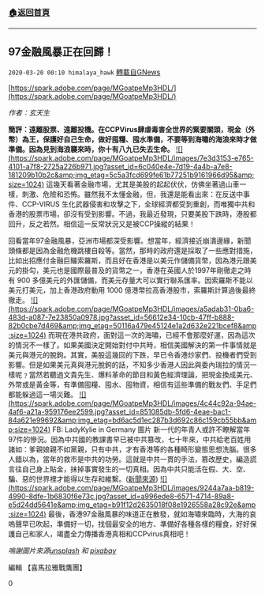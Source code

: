 ###  [:house:返回首頁](https://github.com/ourhimalayas/txt)
---

## 97金融風暴正在回歸！
`2020-03-20 00:10 himalaya_hawk` [轉載自GNews](https://gnews.org/zh-hant/145384/)

[https://spark.adobe.com/page/MGoatpeMp3HDL/](https://spark.adobe.com/page/MGoatpeMp3HDL/)

*作者：玄天生*

**簡評：遠離股票、遠離投機。在CCPVirus肆虐毒害全世界的緊要關頭，現金（外幣）為王，保護好自己生命，做好囤糧、囤水準備，不要等到海嘯的海浪來時才做準備。因為見到海浪襲來時，你十有八九已失去生命。**
[!\[\](https://spark.adobe.com/page/MGoatpeMp3HDL/images/7e3d3153-e765-4101-a7f8-2725a226b971.jpg?asset_id=6c040e4e-7d19-4a4b-a7e8-181209b10b2c&amp;img_etag=5c5a3fcd699fe61b77251b9161966d95&amp;size=1024)](https://spark.adobe.com/page/MGoatpeMp3HDL/images/7e3d3153-e765-4101-a7f8-2725a226b971.jpg?asset_id=6c040e4e-7d19-4a4b-a7e8-181209b10b2c&amp;img_etag=5c5a3fcd699fe61b77251b9161966d95&amp;size=1024)
這幾天看著金融市場，尤其是美股的起起伏伏，仿佛坐著過山車一樣，刺激、危險和恐怖。雖然我不太懂金融，但，我還是能看出來：在反送中事件、CCP-VIRUS 生化武器侵害和攻擊之下，全球經濟都受到重創，而唯獨中共和香港的股票市場，卻沒有受到影響。不過，我最近發現，只要美股下跌時，港股都回升，反之若然。相信這一反常狀況又是被CCP操縱的結果！

回看當年97金融風暴，亞洲市場都深受影響。想當年，經濟接近崩潰邊緣，新聞頭條都是因為金融危機跳樓自殺等。當然，那時的政府還是採取了一些應對措施，比如出招應付金融巨鱷索羅斯，而且好在香港是以美元作儲備貨幣，因為港元跟美元的掛勾，美元也是國際最普及的貨幣之一，香港在英國人於1997年剛徹走之時有 900 多億美元的外匯儲備，而美元存量大可以實行聯系匯率。因索羅斯不能以美元打美元，加上香港政府動用 1000 億港幣拉高香港股市，索羅斯計算過後最終徹走。
[!\[\](https://spark.adobe.com/page/MGoatpeMp3HDL/images/a5adab31-0ba6-483d-a087-7e23850a0978.jpg?asset_id=56612e34-10cb-47ff-b888-82b0cbe7d469&amp;img_etag=50116a479e45124e1a2d632e221bcef8&amp;size=1024)](https://spark.adobe.com/page/MGoatpeMp3HDL/images/a5adab31-0ba6-483d-a087-7e23850a0978.jpg?asset_id=56612e34-10cb-47ff-b888-82b0cbe7d469&amp;img_etag=50116a479e45124e1a2d632e221bcef8&amp;size=1024)
而現在港共政府，面對這一次的海嘯，已經不會那麼好運，因為這次的情況不一樣了。如果美國決定開始對付中共時，相信美國解決的第一件事情就是美元與港元的脫鉤。其實，美股這幾回的下跌，早已令香港炒家們、投機者們受到影響。但是如果美元真與港元脫鉤的話，不知多少香港人因此與委內瑞拉的情況一樣呢﹖當然若聽過文貴先生、爆料革命的節目和黃色經濟理論，把現金換成美元、外幣或是黃金等，有準備囤糧、囤水、囤物資，相信有這些準備的戰友們、手足們都能躲過這一場災難。
[!\[\](https://spark.adobe.com/page/MGoatpeMp3HDL/images/4c44c92a-94ae-4af6-a21a-959176ee2599.jpg?asset_id=851085db-5fd6-4eae-bac1-84a621e99692&amp;img_etag=bd6ac5d1ec287b3d692c86c159cb55bb&amp;size=1024)](https://spark.adobe.com/page/MGoatpeMp3HDL/images/4c44c92a-94ae-4af6-a21a-959176ee2599.jpg?asset_id=851085db-5fd6-4eae-bac1-84a621e99692&amp;img_etag=bd6ac5d1ec287b3d692c86c159cb55bb&amp;size=1024) FB: LadyKylie in Germany 圖片 
新一代的年青人或許不瞭解當年97件的慘況。因為中共國的教課書早已被中共篡改，七十年來，中共給老百姓用諸如：爹親娘親不如黨親，只有中共，才有香港等的各種畸形變態思想洗腦。很多人錯以為，當年的救市是中共的功勞。這就是中共一貫的手法，篡改歷史，編造謊言往自己身上貼金，抺掉事實發生的一切真相。因為中共只能活在假、大、空、騙、惡的世界裡才能得以生存和維繫。([新聞來源](https://medium.com/@kyliecthapthong/%E4%B8%AD%E5%9C%8B%E5%8F%88%E5%9C%A8%E9%A6%99%E6%B8%AF%E6%95%99%E7%A7%91%E6%9B%B8%E6%94%B9%E6%AD%B7%E5%8F%B2-%E6%B4%97%E9%A6%99%E6%B8%AF%E5%B0%8F%E6%9C%8B%E5%8F%8B%E8%85%A6-24c197a40e7b))
[!\[\](https://spark.adobe.com/page/MGoatpeMp3HDL/images/9244a7aa-b819-4990-8dfe-1b6830f6e73c.jpg?asset_id=a996ede8-6571-4714-89a8-e5d24dd5641e&amp;img_etag=b91f12d2635018f08e1926558a28c92e&amp;size=1024)](https://spark.adobe.com/page/MGoatpeMp3HDL/images/9244a7aa-b819-4990-8dfe-1b6830f6e73c.jpg?asset_id=a996ede8-6571-4714-89a8-e5d24dd5641e&amp;img_etag=b91f12d2635018f08e1926558a28c92e&amp;size=1024)
最後，香港97金融風暴的味道正在散發，就如海嘯來臨時，大海的哀嗚聲早已吹起，準備好一切，找個最安全的地方、準備好各種各樣的糧食，好好保護自己和家人，竭盡全力傳播香港真相和CCPvirus真相吧！

*嗚謝圖片來源[unsplash](https://unsplash.com/) 和 [pixabay](https://pixabay.com/)*

編輯 【喜馬拉雅戰鷹團】

0
